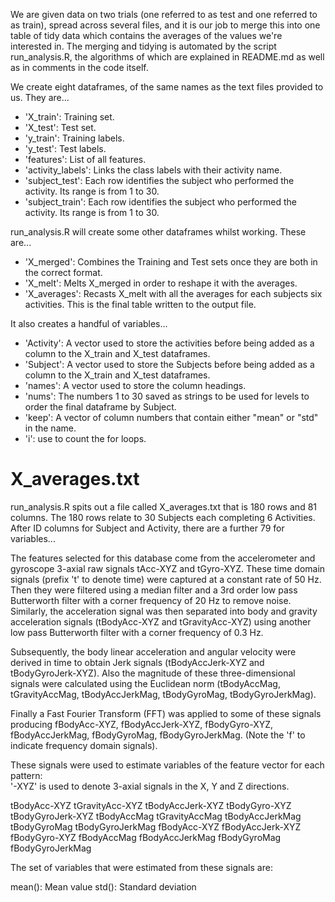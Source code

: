 We are given data on two trials (one referred to as test and one referred to as train), spread across several files, and it is our job to merge this into one table of tidy data which contains the averages of the values we're interested in.  The merging and tidying is automated by the script run_analysis.R, the algorithms of which are explained in README.md as well as in comments in the code itself.

We create eight dataframes, of the same names as the text files provided to us.  They are...

- 'X_train': Training set.
- 'X_test': Test set.
- 'y_train': Training labels.
- 'y_test': Test labels.
- 'features': List of all features.
- 'activity_labels': Links the class labels with their activity name.
- 'subject_test': Each row identifies the subject who performed the activity. Its range is from 1 to 30. 
- 'subject_train': Each row identifies the subject who performed the activity. Its range is from 1 to 30. 

run_analysis.R will create some other dataframes whilst working.  These are...

- 'X_merged': Combines the Training and Test sets once they are both in the correct format.
- 'X_melt': Melts X_merged in order to reshape it with the averages.
- 'X_averages': Recasts X_melt with all the averages for each subjects six activities.  This is the final table written to the output file.

It also creates a handful of variables...

- 'Activity': A vector used to store the activities before being added as a column to the X_train and X_test dataframes.
- 'Subject': A vector used to store the Subjects before being added as a column to the X_train and X_test dataframes.
- 'names': A vector used to store the column headings.
- 'nums': The numbers 1 to 30 saved as strings to be used for levels to order the final dataframe by Subject.
- 'keep': A vector of column numbers that contain either "mean" or "std" in the name.
- 'i': use to count the for loops.

X_averages.txt
==============

run_analysis.R spits out a file called X_averages.txt that is 180 rows and 81 columns.
The 180 rows relate to 30 Subjects each completing 6 Activities.
After ID columns for Subject and Activity, there are a further 79 for variables...

The features selected for this database come from the accelerometer and gyroscope 3-axial raw signals tAcc-XYZ and tGyro-XYZ. These time domain signals (prefix 't' to denote time) were captured at a constant rate of 50 Hz. Then they were filtered using a median filter and a 3rd order low pass Butterworth filter with a corner frequency of 20 Hz to remove noise. Similarly, the acceleration signal was then separated into body and gravity acceleration signals (tBodyAcc-XYZ and tGravityAcc-XYZ) using another low pass Butterworth filter with a corner frequency of 0.3 Hz. 

Subsequently, the body linear acceleration and angular velocity were derived in time to obtain Jerk signals (tBodyAccJerk-XYZ and tBodyGyroJerk-XYZ). Also the magnitude of these three-dimensional signals were calculated using the Euclidean norm (tBodyAccMag, tGravityAccMag, tBodyAccJerkMag, tBodyGyroMag, tBodyGyroJerkMag). 

Finally a Fast Fourier Transform (FFT) was applied to some of these signals producing fBodyAcc-XYZ, fBodyAccJerk-XYZ, fBodyGyro-XYZ, fBodyAccJerkMag, fBodyGyroMag, fBodyGyroJerkMag. (Note the 'f' to indicate frequency domain signals). 

These signals were used to estimate variables of the feature vector for each pattern:  
'-XYZ' is used to denote 3-axial signals in the X, Y and Z directions.

tBodyAcc-XYZ
tGravityAcc-XYZ
tBodyAccJerk-XYZ
tBodyGyro-XYZ
tBodyGyroJerk-XYZ
tBodyAccMag
tGravityAccMag
tBodyAccJerkMag
tBodyGyroMag
tBodyGyroJerkMag
fBodyAcc-XYZ
fBodyAccJerk-XYZ
fBodyGyro-XYZ
fBodyAccMag
fBodyAccJerkMag
fBodyGyroMag
fBodyGyroJerkMag

The set of variables that were estimated from these signals are: 

mean(): Mean value
std(): Standard deviation
